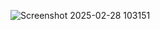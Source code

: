 ![Screenshot 2025-02-28 103151](https://github.com/user-attachments/assets/a56e2241-2624-4f0e-9b7c-5a9adff60c52)
